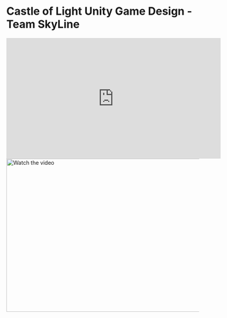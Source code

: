 # Castle of Light Unity Game Design - Team SkyLine

<iframe width="560" height="315" src="https://www.youtube.com/embed/I8CCBwNVUak" frameborder="0" allowfullscreen></iframe>


<a href="https://www.youtube.com/watch?v=I8CCBwNVUak">
  <img src="https://img.youtube.com/vi/I8CCBwNVUak/0.jpg" width="600" height="400" alt="Watch the video">
</a>

